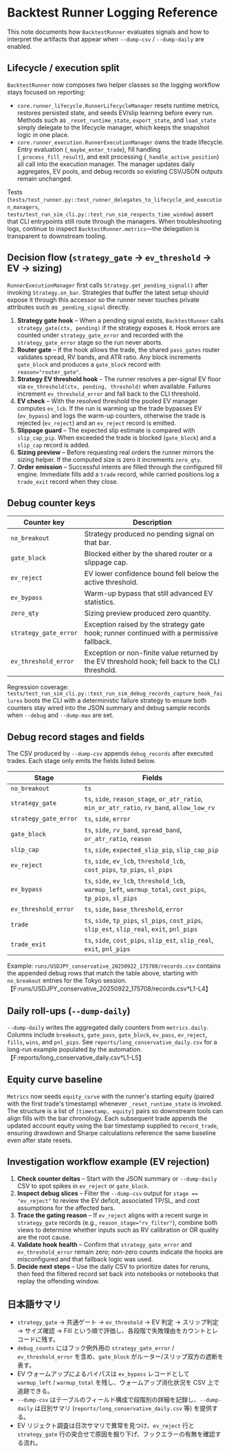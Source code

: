# Backtest Runner Logging Reference

This note documents how `BacktestRunner` evaluates signals and how to interpret the artifacts that appear when `--dump-csv` / `--dump-daily` are enabled.

## Lifecycle / execution split

`BacktestRunner` now composes two helper classes so the logging workflow stays focused on reporting:

* `core.runner_lifecycle.RunnerLifecycleManager` resets runtime metrics, restores persisted state, and seeds EV/slip learning before every run. Methods such as `_reset_runtime_state`, `export_state`, and `load_state` simply delegate to the lifecycle manager, which keeps the snapshot logic in one place.
* `core.runner_execution.RunnerExecutionManager` owns the trade lifecycle. Entry evaluation (`_maybe_enter_trade`), fill handling (`_process_fill_result`), and exit processing (`_handle_active_position`) all call into the execution manager. The manager updates daily aggregates, EV pools, and debug records so existing CSV/JSON outputs remain unchanged.

Tests (`tests/test_runner.py::test_runner_delegates_to_lifecycle_and_execution_managers`, `tests/test_run_sim_cli.py::test_run_sim_respects_time_window`) assert that CLI entrypoints still route through the managers. When troubleshooting logs, continue to inspect `BacktestRunner.metrics`—the delegation is transparent to downstream tooling.

## Decision flow (`strategy_gate` → `ev_threshold` → EV → sizing)

`RunnerExecutionManager` first calls `Strategy.get_pending_signal()` after invoking `Strategy.on_bar`. Strategies that buffer the latest setup should expose it through this accessor so the runner never touches private attributes such as `_pending_signal` directly.

1. **Strategy gate hook** – When a pending signal exists, `BacktestRunner` calls `strategy_gate(ctx, pending)` if the strategy exposes it. Hook errors are counted under `strategy_gate_error` and recorded with the `strategy_gate_error` stage so the run never aborts.
2. **Router gate** – If the hook allows the trade, the shared `pass_gates` router validates spread, RV bands, and ATR ratio. Any block increments `gate_block` and produces a `gate_block` record with `reason="router_gate"`.
3. **Strategy EV threshold hook** – The runner resolves a per-signal EV floor via `ev_threshold(ctx, pending, threshold)` when available. Failures increment `ev_threshold_error` and fall back to the CLI threshold.
4. **EV check** – With the resolved threshold the pooled EV manager computes `ev_lcb`. If the run is warming up the trade bypasses EV (`ev_bypass`) and logs the warm-up counters, otherwise the trade is rejected (`ev_reject`) and an `ev_reject` record is emitted.
5. **Slippage guard** – The expected slip estimate is compared with `slip_cap_pip`. When exceeded the trade is blocked (`gate_block`) and a `slip_cap` record is added.
6. **Sizing preview** – Before requesting real orders the runner mirrors the sizing helper. If the computed size is zero it increments `zero_qty`.
7. **Order emission** – Successful intents are filled through the configured fill engine. Immediate fills add a `trade` record, while carried positions log a `trade_exit` record when they close.

## Debug counter keys

| Counter key | Description |
| --- | --- |
| `no_breakout` | Strategy produced no pending signal on that bar. |
| `gate_block` | Blocked either by the shared router or a slippage cap. |
| `ev_reject` | EV lower confidence bound fell below the active threshold. |
| `ev_bypass` | Warm-up bypass that still advanced EV statistics. |
| `zero_qty` | Sizing preview produced zero quantity. |
| `strategy_gate_error` | Exception raised by the strategy gate hook; runner continued with a permissive fallback. |
| `ev_threshold_error` | Exception or non-finite value returned by the EV threshold hook; fell back to the CLI threshold. |

Regression coverage: `tests/test_run_sim_cli.py::test_run_sim_debug_records_capture_hook_failures` boots the CLI with a
deterministic failure strategy to ensure both counters stay wired into the JSON summary and debug sample records when
`--debug` and `--dump-max` are set.

## Debug record stages and fields

The CSV produced by `--dump-csv` appends `debug_records` after executed trades. Each stage only emits the fields listed below.

| Stage | Fields |
| --- | --- |
| `no_breakout` | `ts` |
| `strategy_gate` | `ts`, `side`, `reason_stage`, `or_atr_ratio`, `min_or_atr_ratio`, `rv_band`, `allow_low_rv` |
| `strategy_gate_error` | `ts`, `side`, `error` |
| `gate_block` | `ts`, `side`, `rv_band`, `spread_band`, `or_atr_ratio`, `reason` |
| `slip_cap` | `ts`, `side`, `expected_slip_pip`, `slip_cap_pip` |
| `ev_reject` | `ts`, `side`, `ev_lcb`, `threshold_lcb`, `cost_pips`, `tp_pips`, `sl_pips` |
| `ev_bypass` | `ts`, `side`, `ev_lcb`, `threshold_lcb`, `warmup_left`, `warmup_total`, `cost_pips`, `tp_pips`, `sl_pips` |
| `ev_threshold_error` | `ts`, `side`, `base_threshold`, `error` |
| `trade` | `ts`, `side`, `tp_pips`, `sl_pips`, `cost_pips`, `slip_est`, `slip_real`, `exit`, `pnl_pips` |
| `trade_exit` | `ts`, `side`, `cost_pips`, `slip_est`, `slip_real`, `exit`, `pnl_pips` |

Example: `runs/USDJPY_conservative_20250922_175708/records.csv` contains the appended debug rows that match the table above, starting with `no_breakout` entries for the Tokyo session.【F:runs/USDJPY_conservative_20250922_175708/records.csv†L1-L4】

## Daily roll-ups (`--dump-daily`)

`--dump-daily` writes the aggregated daily counters from `metrics.daily`. Columns include `breakouts`, `gate_pass`, `gate_block`, `ev_pass`, `ev_reject`, `fills`, `wins`, and `pnl_pips`. See `reports/long_conservative_daily.csv` for a long-run example populated by the automation.【F:reports/long_conservative_daily.csv†L1-L5】

## Equity curve baseline

`Metrics` now seeds `equity_curve` with the runner's starting equity (paired with the first trade's timestamp) whenever `_reset_runtime_state` is invoked. The structure is a list of `[timestamp, equity]` pairs so downstream tools can align fills with the bar chronology. Each subsequent trade appends the updated account equity using the bar timestamp supplied to `record_trade`, ensuring drawdown and Sharpe calculations reference the same baseline even after state resets.

## Investigation workflow example (EV rejection)

1. **Check counter deltas** – Start with the JSON summary or `--dump-daily` CSV to spot spikes in `ev_reject` or `gate_block`.
2. **Inspect debug slices** – Filter the `--dump-csv` output for `stage == "ev_reject"` to review the EV deficit, associated TP/SL, and cost assumptions for the affected bars.
3. **Trace the gating reason** – If `ev_reject` aligns with a recent surge in `strategy_gate` records (e.g., `reason_stage="rv_filter"`), combine both views to determine whether inputs such as RV calibration or OR quality are the root cause.
4. **Validate hook health** – Confirm that `strategy_gate_error` and `ev_threshold_error` remain zero; non-zero counts indicate the hooks are misconfigured and that fallback logic was used.
5. **Decide next steps** – Use the daily CSV to prioritize dates for reruns, then feed the filtered record set back into notebooks or notebooks that replay the offending window.

## 日本語サマリ

- `strategy_gate` → 共通ゲート → `ev_threshold` → EV 判定 → スリップ判定 → サイズ確認 → Fill という順で評価し、各段階で失敗理由をカウントとレコードに残す。
- `debug_counts` にはフック例外用の `strategy_gate_error` / `ev_threshold_error` を含め、`gate_block` がルーター/スリップ双方の遮断を表す。
- EV ウォームアップによるバイパスは `ev_bypass` レコードとして `warmup_left` / `warmup_total` を残し、ウォームアップ消化状況を CSV 上で追跡できる。
- `--dump-csv` はテーブルのフィールド構成で段階別の詳細を記録し、`--dump-daily` は日別サマリ (`reports/long_conservative_daily.csv` 等) を提供する。
- EV リジェクト調査は日次サマリで異常を見つけ、`ev_reject` 行と `strategy_gate` 行の突合せで原因を掘り下げ、フックエラーの有無を確認する流れ。
